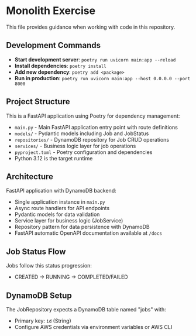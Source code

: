 # Monolith Exercise

This file provides guidance when working with code in this repository.

## Development Commands

- **Start development server**: `poetry run uvicorn main:app --reload`
- **Install dependencies**: `poetry install`
- **Add new dependency**: `poetry add <package>`
- **Run in production**: `poetry run uvicorn main:app --host 0.0.0.0 --port 8000`

## Project Structure

This is a FastAPI application using Poetry for dependency management:

- `main.py` - Main FastAPI application entry point with route definitions
- `models/` - Pydantic models including Job and JobStatus
- `repositories/` - DynamoDB repository for Job CRUD operations
- `services/` - Business logic layer for job operations
- `pyproject.toml` - Poetry configuration and dependencies
- Python 3.12 is the target runtime

## Architecture

FastAPI application with DynamoDB backend:

- Single application instance in `main.py`
- Async route handlers for API endpoints
- Pydantic models for data validation
- Service layer for business logic (JobService)
- Repository pattern for data persistence with DynamoDB
- FastAPI automatic OpenAPI documentation available at `/docs`

## Job Status Flow

Jobs follow this status progression:

- CREATED → RUNNING → COMPLETED/FAILED

## DynamoDB Setup

The JobRepository expects a DynamoDB table named "jobs" with:

- Primary key: `id` (String)
- Configure AWS credentials via environment variables or AWS CLI
